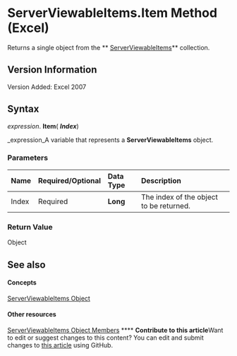
# ServerViewableItems.Item Method (Excel)

Returns a single object from the  ** [ServerViewableItems](ce51dc80-ae34-f31a-81c0-f29467668289.md)** collection.


## Version Information

Version Added: Excel 2007 


## Syntax

 _expression_. **Item**( **_Index_**)

 _expression_A variable that represents a  **ServerViewableItems** object.


### Parameters



|**Name**|**Required/Optional**|**Data Type**|**Description**|
|:-----|:-----|:-----|:-----|
|Index|Required| **Long**|The index of the object to be returned.|

### Return Value

Object


## See also


#### Concepts


 [ServerViewableItems Object](ce51dc80-ae34-f31a-81c0-f29467668289.md)
#### Other resources


 [ServerViewableItems Object Members](3d66dcd9-5a9f-2e01-9e0c-2c79a7fac8b7.md)
****   **Contribute to this article**Want to edit or suggest changes to this content? You can edit and submit changes to  [this article](https://github.com/jhershey00/VBA_Excel_Test/OpenXMLCon/articles/ea1a01ef-7b2f-485d-2526-0b1025a9b9fd.md) using GitHub.

